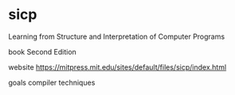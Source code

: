 # sicp
Learning from Structure and Interpretation of Computer Programs


book Second Edition


website https://mitpress.mit.edu/sites/default/files/sicp/index.html


goals
compiler techniques
